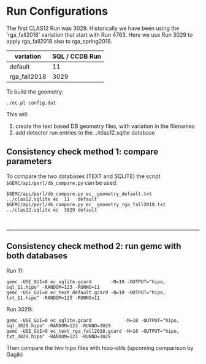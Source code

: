 # Run Configurations

The first CLAS12 Run was 3029. Historically we have been using the 'rga_fall2018' variation that start with Run 4763.
Here we use Run 3029 to apply rga_fall2018 also to rga_spring2018.

| variation    | SQL / CCDB Run | 
|--------------|----------------|
| default      | 11             | 
| rga_fall2018 | 3029           | 

To build the geometry:

````./ec.pl config.dat````

This will:

1. create the text based DB geometry files, with variation in the filenames
2. add detector run entries to the ../clas12.sqlite database

## Consistency check method 1: compare parameters

To compare the two databases (TEXT and SQLITE) the script ` $GEMC/api/perl/db_compare.py` can be used:

````
$GEMC/api/perl/db_compare.py ec__geometry_default.txt      ../clas12.sqlite ec  11   default
$GEMC/api/perl/db_compare.py ec__geometry_rga_fall2018.txt ../clas12.sqlite ec  3029 default
````

<br/>

---

## Consistency check method 2: run gemc with both databases

Run 11:

```
gemc -USE_GUI=0 ec_sqlite.gcard       -N=10 -OUTPUT="hipo, sql_11.hipo" -RANDOM=123 -RUNNO=11  
gemc -USE_GUI=0 ec_text_default.gcard -N=10 -OUTPUT="hipo, txt_11.hipo" -RANDOM=123 -RUNNO=11  
```

Run 3029:

```
gemc -USE_GUI=0 ec_sqlite.gcard            -N=10 -OUTPUT="hipo, sql_3029.hipo" -RANDOM=123 -RUNNO=3029
gemc -USE_GUI=0 ec_text_rga_fall2018.gcard -N=10 -OUTPUT="hipo, txt_3029.hipo" -RANDOM=123 -RUNNO=3029
```

Then compare the two hipo files with hipo-utils (upcoming comparison by Gagik)
